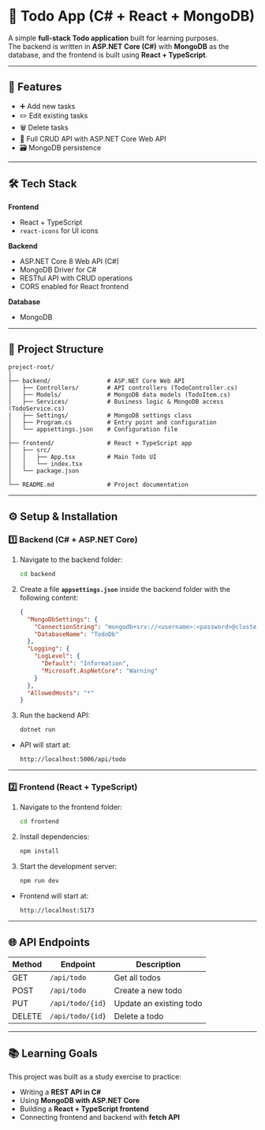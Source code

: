 # 📝 Todo App (C# + React + MongoDB)

A simple **full-stack Todo application** built for learning purposes.  
The backend is written in **ASP.NET Core (C#)** with **MongoDB** as the database, and the frontend is built using **React + TypeScript**.

---

## 🚀 Features

- ➕ Add new tasks  
- ✏️ Edit existing tasks  
- 🗑️ Delete tasks  
- 📡 Full CRUD API with ASP.NET Core Web API  
- 🗃️ MongoDB persistence  

---

## 🛠️ Tech Stack

**Frontend**  
- React + TypeScript   
- `react-icons` for UI icons  

**Backend**  
- ASP.NET Core 8 Web API (C#)  
- MongoDB Driver for C#  
- RESTful API with CRUD operations  
- CORS enabled for React frontend  

**Database**  
- MongoDB 

---

## 📂 Project Structure

```
project-root/
│
├── backend/                # ASP.NET Core Web API
│   ├── Controllers/        # API controllers (TodoController.cs)
│   ├── Models/             # MongoDB data models (TodoItem.cs)
│   ├── Services/           # Business logic & MongoDB access (TodoService.cs)
│   ├── Settings/           # MongoDB settings class
│   ├── Program.cs          # Entry point and configuration
│   └── appsettings.json    # Configuration file
│
├── frontend/               # React + TypeScript app
│   ├── src/
│   │   ├── App.tsx         # Main Todo UI
│   │   └── index.tsx
│   └── package.json
│
└── README.md               # Project documentation
```

---

## ⚙️ Setup & Installation

### 1️⃣ Backend (C# + ASP.NET Core)

1. Navigate to the backend folder:
   ```bash
   cd backend
   ```

2. Create a file **`appsettings.json`** inside the backend folder with the following content:

   ```json
   {
     "MongoDbSettings": {
       "ConnectionString": "mongodb+srv://<username>:<password>@cluster0.nmint.mongodb.net/<databasename>?retryWrites=true&w=majority",
       "DatabaseName": "TodoDb"
     },
     "Logging": {
       "LogLevel": {
         "Default": "Information",
         "Microsoft.AspNetCore": "Warning"
       }
     },
     "AllowedHosts": "*"
   }
   ```

3. Run the backend API:
   ```bash
   dotnet run
   ```

- API will start at:  
  ```
  http://localhost:5006/api/todo
  ```

---

### 2️⃣ Frontend (React + TypeScript)

1. Navigate to the frontend folder:
   ```bash
   cd frontend
   ```

2. Install dependencies:
   ```bash
   npm install
   ```

3. Start the development server:
   ```bash
   npm run dev
   ```

- Frontend will start at:  
  ```
  http://localhost:5173
  ```

---

## 🌐 API Endpoints

| Method | Endpoint              | Description              |
|--------|----------------------|--------------------------|
| GET    | `/api/todo`          | Get all todos            |
| POST   | `/api/todo`          | Create a new todo        |
| PUT    | `/api/todo/{id}`     | Update an existing todo  |
| DELETE | `/api/todo/{id}`     | Delete a todo            |

---

## 📚 Learning Goals

This project was built as a study exercise to practice:  
- Writing a **REST API in C#**  
- Using **MongoDB with ASP.NET Core**  
- Building a **React + TypeScript frontend**  
- Connecting frontend and backend with **fetch API**  
